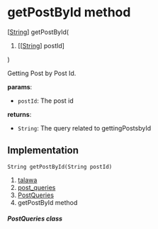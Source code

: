 
<div>

# getPostById method

</div>


[[String](https://api.flutter.dev/flutter/dart-core/String-class.html)]
getPostById(

1.  [[[String](https://api.flutter.dev/flutter/dart-core/String-class.md)]
    postId]

)



Getting Post by Post Id.

**params**:

-   `postId`: The post id

**returns**:

-   `String`: The query related to gettingPostsbyId



## Implementation

``` language-dart
String getPostById(String postId) 
```







1.  [talawa](../../index.md)
2.  [post_queries](../../utils_post_queries/)
3.  [PostQueries](../../utils_post_queries/PostQueries-class.md)
4.  getPostById method

##### PostQueries class







